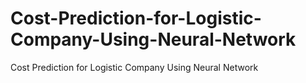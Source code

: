 # Cost-Prediction-for-Logistic-Company-Using-Neural-Network
Cost Prediction for Logistic Company Using Neural Network
